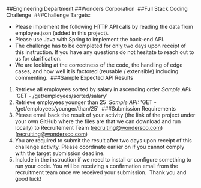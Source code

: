 ##Engineering Department
##Wonders Corporation
​
##Full Stack Coding Challenge
​
###Challenge Targets:
​
* Please implement the following HTTP API calls by reading the data from employee.json (added in this project). 
* Please use Java with Spring to implement the back-end API.
* The challenge has to be completed for only two days upon receipt of this instruction. If you have any questions do not hesitate to reach out to us for clarification.
* We are looking at the correctness of the code, the handling of edge cases, and how well it is factored (reusable / extensible) including commenting.
​
###Sample Expected API Results
​
1. Retrieve all employees sorted by salary in ascending order
​
*Sample API:*
'GET - /get/employees/sorted/salary'
​
2. Retrieve employees younger than 25
​
*Sample API:*
'GET - /get/employees/younger/than/25'
​
###Submission Requirements
​
1. Please email back the result of your activity (the link of the project under your own GitHub where the files are that we can download and run locally) to Recruitement Team (recruiting@wondersco.com) ([recruiting@wondersco.com](email:recruiting@wondersco.com))
2. You are required to submit the result after two days upon receipt of this challenge activity. Please coordinate earlier on if you cannot comply with the target submission deadline.
3. Include in the instruction if we need to install or configure something to run your code.
You will be receiving a confirmation email from the recruitment team once we received your submission.
​
Thank you and good luck!